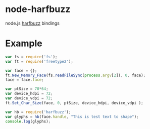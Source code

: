 # node-harfbuzz

node.js [harfbuzz](https://github.com/behdad/harfbuzz) bindings

# Example

```js
var fs = require('fs');
var ft = require('freetype2');

var face = {};
ft.New_Memory_Face(fs.readFileSync(process.argv[2]), 0, face);
face = face.face;

var ptSize = 70*64;
var device_hdpi = 72;
var device_vdpi = 72;
ft.Set_Char_Size(face, 0, ptSize, device_hdpi, device_vdpi );

var hb = require('harfbuzz');
var glyphs = hb(face.handle, "This is test text to shape");
console.log(glyphs);
```

